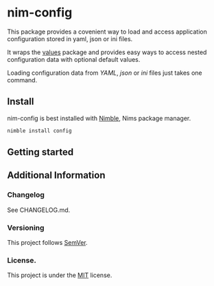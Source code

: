 # nim-config

This package provides a covenient way to load and access application configuration stored in yaml, json or ini files.

It wraps the [values](https://github.com/nim-appkit/values) package and provides easy ways to access nested configuration data with optional default values.

Loading configuration data from *YAML*, *json* or *ini* files just takes one command.

## Install

nim-config is best installed with [Nimble](http://github.com/nim-lang/nimble), Nims package manager.

```bash
nimble install config
```

## Getting started




## Additional Information

### Changelog

See CHANGELOG.md.

### Versioning

This project follows [SemVer](semver.org).

### License.

This project is under the [MIT](https://opensource.org/licenses/MIT) license.
